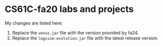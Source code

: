 # CS61C-fa20 labs and projects 
My changes are listed here:
1. Replace the `venus.jar` file with the version provided by fa24.
2. Replace the `logisim-evolution.jar` file with the latest release version.
